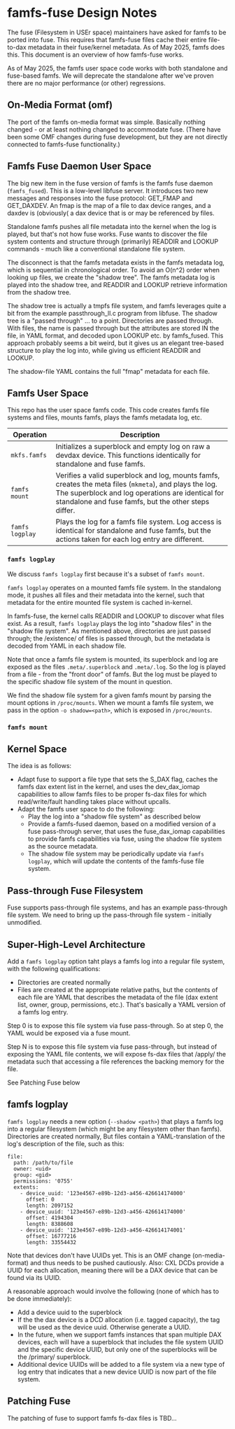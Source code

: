 # famfs-fuse Design Notes

The fuse (Filesystem in USEr space) maintainers have asked for famfs to be ported into fuse.
This requires that famfs-fuse files cache their entire file-to-dax metadata in their fuse/kernel
metadata. As of May 2025, famfs does this. This document is an overview of how famfs-fuse works.

As of May 2025, the famfs user space code works with both standalone and fuse-based famfs.
We will deprecate the standalone after we've proven there are no major performance (or other)
regressions.

## On-Media Format (omf)

The port of the famfs on-media format was simple. Basically nothing changed - or at least nothing
changed to accommodate fuse. (There have been some OMF changes during fuse development, but they are
not directly connected to famfs-fuse functionality.)

## Famfs Fuse Daemon User Space

The big new item in the fuse version of famfs is the famfs fuse daemon (```famfs_fused```). This is
a low-level libfuse server. It introduces two new messages and responses into the fuse protocol:
GET_FMAP and GET_DAXDEV. An fmap is the map of a file to dax device ranges, and a daxdev is (obviously(
a dax device that is or may be referenced by files.

Standalone famfs pushes all file metadata into the kernel when the log is played, but that's not how
fuse works. Fuse wants to discover the file system contents and structure through (primarily)
READDIR and LOOKUP commands - much like a conventional standalone file system.

The disconnect is that the famfs metadata exists in the famfs metadata log, which is sequential in
chronological order. To avoid an O(n^2) order when looking up files, we create the "shadow tree".
The famfs metadata log is played into the shadow tree, and READDIR and LOOKUP retrieve information
from the shadow tree.

The shadow tree is actually a tmpfs file system, and famfs leverages quite a bit from the example
passthrough_ll.c program from libfuse. The shadow tree is a "passed through" ... to a point. Directories
are passed through. With files, the name is passed through but the attributes are stored IN the file,
in YAML format, and decoded upon LOOKUP etc. by famfs_fused. This approach probably seems a bit weird,
but it gives us an elegant tree-based structure to play the log into, while giving us efficient
READDIR and LOOKUP.

The shadow-file YAML contains the full "fmap" metadata for each file.

## Famfs User Space
This repo has the user space famfs code. This code creates famfs file systems and files, mounts famfs, plays the famfs metadata
log, etc. 

| **Operation** | **Description** |
|-----------|-------------|
| ```mkfs.famfs```| Initializes a superblock and empty log on raw a devdax device. This functions identically for standalone and fuse famfs. |
| ```famfs mount``` | Verifies a valid superblock and log, mounts famfs, creates the meta files (```mkmeta```), and plays the log. The superblock and log operations are identical for standalone and fuse famfs, but the other steps differ. |
| ```famfs logplay``` | Plays the log for a famfs file system. Log access is identical for standalone and fuse famfs, but the actions taken for each log entry are different.|

### ```famfs logplay```
We discuss ```famfs logplay``` first because it's a subset of ```famfs mount```.

```famfs logplay``` operates on a mounted famfs file system. In the standalong mode,
it pushes all files and their metadata into the kernel, such that metadata for the entire
mounted file system is cached in-kernel.

In famfs-fuse, the kernel calls READDIR and LOOKUP to discover what files exist. As a result,
```famfs logplay``` plays the log into "shadow files" in the "shadow file system". As mentioned
above, directories are just passed through; the /existence/ of files is passed through, but the
metadata is decoded from YAML in each shadow file.

Note that once a famfs file system is mounted, its superblock and log are exposed as the files
```.meta/.superblock``` and ```.meta/.log```. So the log is played from a file - from the "front door"
of famfs. But the log must be played to the specific shadow file system of the mount in question.

We find the shadow file system for a given famfs mount by parsing the mount options in ```/proc/mounts```.
When we mount a famfs file system, we pass in the option ```-o shadow=<path>```, which is exposed in
```/proc/mounts```.

### ```famfs mount```

## Kernel Space

The idea is as follows:

- Adapt fuse to support a file type that sets the S_DAX flag, caches the famfs dax extent
  list in the kernel, and uses the dev_dax_iomap capabilities to allow famfs files to be
  proper fs-dax files for which read/write/fault handling takes place without upcalls.
- Adapt the famfs user space to do the following:
  - Play the log into a "shadow file system" as described below
  - Provide a famfs-fused daemon, based on a modified version of a fuse pass-through server,
    that uses the fuse_dax_iomap capabilities to provide famfs capabilities via fuse, using the 
    shadow file system as the source metadata.
  - The shadow file system may be periodically update via ```famfs logplay```, which will
    update the contents of the famfs-fuse file system.

## Pass-through Fuse Filesystem

Fuse supports pass-through file systems, and has an example pass-through file system.
We need to bring up the pass-through file system - initially unmodified.

## Super-High-Level Architecture

Add a ```famfs logplay``` option taht plays a famfs log into a regular file system, with
the following qualifications:

- Directories are created normally
- Files are created at the appropriate relative paths, but the contents of each file are YAML
  that describes the metadata of the file (dax extent list, owner, group, permissions, etc.).
  That's basically a YAML version of a famfs log entry.

Step 0 is to expose this file system via fuse pass-through. So at step 0, the YAML would be
exposed via a fuse mount.

Step N is to expose this file system via fuse pass-through, but instead of exposing the YAML
file contents, we will expose fs-dax files that /apply/ the metadata such that accessing a file
references the backing memory for the file.

See Patching Fuse below

## famfs logplay

```famfs logplay``` needs a new option (```--shadow <path>```) that plays a famfs log into a regular 
filesystem (which might be any filesystem other than famfs). Directories are created normally,
But files contain a YAML-translation of the log's description of the file, such as this:

```
file:
  path: /path/to/file
  owner: <uid>
  group: <gid>
  permissions: '0755'
  extents:
    - device_uuid: '123e4567-e89b-12d3-a456-426614174000'
      offset: 0
      length: 2097152
    - device_uuid: '123e4567-e89b-12d3-a456-426614174000'
      offset: 4194304
      length: 8388608
    - device_uuid: '123e4567-e89b-12d3-a456-426614174001'
      offset: 16777216
      length: 33554432
```

Note that devices don't have UUIDs yet. This is an OMF change (on-media-format)
and thus needs to be pushed cautiously. Also: CXL DCDs provide a UUID for each 
allocation, meaning there will be a DAX device that can be found via its UUID.

A reasonable approach would involve the following (none of which has to be done 
immediately):

- Add a device uuid to the superblock
- If the the dax device is a DCD allocation (i.e. tagged capacity), the tag
  will be used as the device uuid. Otherwise generate a UUID.
- In the future, when we support famfs instances that span multiple DAX devices,
  each will have a superblock that includes the file system UUID and the specific
  device UUID, but only one of the superblocks will be the /primary/ superblock.
- Additional device UUIDs will be added to a file system via a new type of log
  entry that indicates that a new device UUID is now part of the file system.

## Patching Fuse

The patching of fuse to support famfs fs-dax files is TBD...
